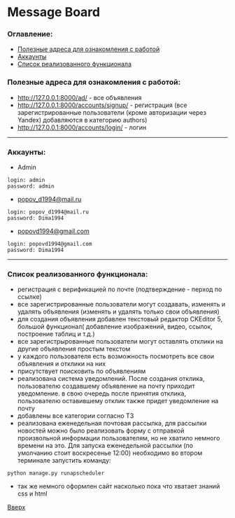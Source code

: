 # <a id='up'>Message Board</a>

### Оглавление:
- [Полезные адреса для ознакомления с работой](#1)
- [Аккаунты](#2)
- [Список реализованного функционала](#3)

### <a id='1'>Полезные адреса для ознакомления с работой</a>:
- http://127.0.0.1:8000/ad/ - все объявления
- http://127.0.0.1:8000/accounts/signup/ - регистрация (все зарегистрированные пользователи (кроме авторизации через Yandex) добавляются в категорию authors)
- http://127.0.0.1:8000/accounts/login/ - логин
---

### <a id='2'>Аккаунты</a>:
- Admin
```
login: admin
password: admin
```
- popov_d1994@mail.ru
```
login: popov_d1994@mail.ru
password: Dima1994
```

- popovd1994@gmail.com
```
login: popovd1994@gmail.com
password: Dima1994
```

---
### <a id='3'>Список реализованного функционала</a>:
- регистрация с верификацией по почте (подтверждение - перход по ссылке)
- все зарегистрированные пользователи могут создавать, изменять и удалять объявления (изменять и удалять только свои объявления)
- для создания объявления добавлен текстовый редактор CKEditor 5, большой функционал( добавление изображений, видео, ссылок, построение таблиц и т.д.)
- все зарегистрырованные пользователи могут оставлять отклики на другие объявления простым текстом
- у каждого пользователя есть возможность посмотреть все свои объявления и отклики на них
- присутствует поисковить по объявлениям
- реализована система уведомлений. После создания отклика, пользователю создавшему объявление на почту приходит уведомление. в свою очередь после принятия отклика,
пользователю оставившему отклик также придет уведомление на почту
- добавлены все категории согласно ТЗ
- реализована еженедельная почтовая рассылка, для рассылки новостей можно было реализовать форму с отправкой произвольной информации пользователям, 
но не хватило немного времени на это. Для запуска еженедельной рассылки (по умолчанию стоит воскресенье 12:00) необходимо во втором терминале запустить команду:
```
python manage.py runapscheduler
```
- так же немного оформлен сайт насколько пока что хватает знаний css и html

[Вверх](#up)
